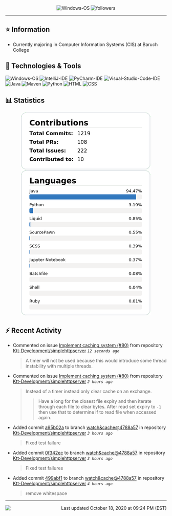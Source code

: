 <div align="center">
    <img 
        src="https://img.shields.io/badge/OS-Windows-informational?style=for-the-badge&color=3278be"
        alt="Windows-OS">
    <img 
        src="https://img.shields.io/github/followers/katsute?color=3278be&style=for-the-badge"
        alt="followers">
</div>

<hr>

## ⭐ Information

 - Currently majoring in Computer Information Systems (CIS) at Baruch College

## 🔧 Technologies & Tools

<img 
    src="https://img.shields.io/badge/OS-Windows-informational?style=flat-square&color=3278be"
    alt="Windows-OS">
<img 
    src="https://img.shields.io/badge/Editor-IntelliJ_IDEA-informational?style=flat-square&logo=intellij-idea&logoColor=white&color=3278be"
    alt="IntelliJ-IDE">
<img 
    src="https://img.shields.io/badge/Editor-PyCharm-informational?style=flat-square&logo=pycharm&logoColor=white&color=3278be"
    alt="PyCharm-IDE">
<img 
    src="https://img.shields.io/badge/Editor-Visual_Studio_Code-informational?style=flat-square&logo=Visual-Studio-Code&logoColor=white&color=3278be"
    alt="Visual-Studio-Code-IDE">
<img 
    src="https://img.shields.io/badge/Code-Java-informational?style=flat-square&logo=java&logoColor=white&color=3278be"
    alt="Java">
<img 
    src="https://img.shields.io/badge/Tools-Maven-informational?style=flat-square&logo=apache-maven&logoColor=white&color=3278be"
    alt="Maven">
<img 
    src="https://img.shields.io/badge/Code-Python-informational?style=flat-square&logo=python&logoColor=white&color=3278be"
    alt="Python">
<img 
    src="https://img.shields.io/badge/Code-HTML-informational?style=flat-square&logo=html5&logoColor=white&color=3278be"
    alt="HTML">
<img 
    src="https://img.shields.io/badge/Code-CSS-informational?style=flat-square&logo=css-wizardry&logoColor=white&color=3278be"
    alt="CSS">

## 📊 Statistics
<div align="center">
    <a href="https://github.com/Katsute/">
        <img src="https://github.com/Katsute/Katsute/blob/main/contributions.png">
    </a>
    <a href="https://github.com/Katsute/">
        <img src="https://github.com/Katsute/Katsute/blob/main/languages.png">
    </a>
</div>

## ⚡ Recent Activity

 - Commented on issue [Implement caching system (#80)](https://github.com/Ktt-Development/simplehttpserver/issues/80#issuecomment-711459696) from repository [Ktt-Development/simplehttpserver](https://github.com/Ktt-Development/simplehttpserver)  *`12 seconds ago`*
   > A timer will not be used because this would introduce some thread instability with multiple threads.
 - Commented on issue [Implement caching system (#80)](https://github.com/Ktt-Development/simplehttpserver/issues/80#issuecomment-711436408) from repository [Ktt-Development/simplehttpserver](https://github.com/Ktt-Development/simplehttpserver)  *`2 hours ago`*
   > Instead of a timer instead only clear cache on an exchange.
   >  > Have a long for the closest file expiry and then iterate through each file to clear bytes.
   >  > After read set expiry to `-1` then use that to determine if to read file when accessed again.
 - Added commit [a95b02a](https://github.com/Ktt-Development/simplehttpserver/commit/a95b02ac98dddd31f6a36dd267239378d3f0efb2) to branch [watch&cache@4788a57](https://github.com/Ktt-Development/simplehttpserver/tree/watch&cache@4788a57) in repository [Ktt-Development/simplehttpserver](https://github.com/Ktt-Development/simplehttpserver)  *`3 hours ago`*
   > Fixed test failure
 - Added commit [0f342ec](https://github.com/Ktt-Development/simplehttpserver/commit/0f342ecb3ae26d225237f840420771a92a554af2) to branch [watch&cache@4788a57](https://github.com/Ktt-Development/simplehttpserver/tree/watch&cache@4788a57) in repository [Ktt-Development/simplehttpserver](https://github.com/Ktt-Development/simplehttpserver)  *`3 hours ago`*
   > Fixed test failures
 - Added commit [499abf1](https://github.com/Ktt-Development/simplehttpserver/commit/499abf13f9511c2d495d6ad2c072c23ffb7c1f7a) to branch [watch&cache@4788a57](https://github.com/Ktt-Development/simplehttpserver/tree/watch&cache@4788a57) in repository [Ktt-Development/simplehttpserver](https://github.com/Ktt-Development/simplehttpserver)  *`4 hours ago`*
   > remove whitespace

---
<img align="left" src="https://github.com/Katsute/Katsute/workflows/Update%20README.md/badge.svg"><p align="right">Last updated October 18, 2020 at 09:24 PM (EST)</p>
